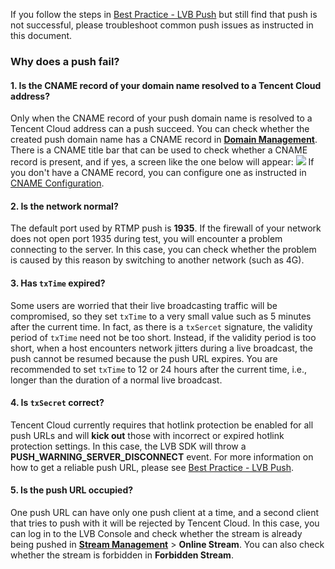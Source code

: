 
If you follow the steps in [Best Practice - LVB Push](https://cloud.tencent.com/document/product/267/32732) but still find that push is not successful, please troubleshoot common push issues as instructed in this document.

### Why does a push fail?
#### 1. Is the CNAME record of your domain name resolved to a Tencent Cloud address?
 Only when the CNAME record of your push domain name is resolved to a Tencent Cloud address can a push succeed. You can check whether the created push domain name has a CNAME record in **[Domain Management](https://console.cloud.tencent.com/live/domainmanage)**. There is a CNAME title bar that can be used to check whether a CNAME record is present, and if yes, a screen like the one below will appear:
![](https://main.qcloudimg.com/raw/925d5353b6080cb724b0dbca07fec7d3.png)
If you don't have a CNAME record, you can configure one as instructed in [CNAME Configuration](https://cloud.tencent.com/document/product/267/30560).

#### 2. Is the network normal?
The default port used by RTMP push is **1935**. If the firewall of your network does not open port 1935 during test, you will encounter a problem connecting to the server. In this case, you can check whether the problem is caused by this reason by switching to another network (such as 4G).

#### 3. Has `txTime` expired?
Some users are worried that their live broadcasting traffic will be compromised, so they set `txTime` to a very small value such as 5 minutes after the current time. In fact, as there is a `txSercet` signature, the validity period of `txTime` need not be too short. Instead, if the validity period is too short, when a host encounters network jitters during a live broadcast, the push cannot be resumed because the push URL expires.
You are recommended to set `txTime` to 12 or 24 hours after the current time, i.e., longer than the duration of a normal live broadcast.

#### 4. Is `txSecret` correct?
Tencent Cloud currently requires that hotlink protection be enabled for all push URLs and will **kick out** those with incorrect or expired hotlink protection settings. In this case, the LVB SDK will throw a **PUSH_WARNING_SERVER_DISCONNECT** event.
For more information on how to get a reliable push URL, please see [Best Practice - LVB Push](https://intl.cloud.tencent.com/document/product/267/31558).

#### 5. Is the push URL occupied?
One push URL can have only one push client at a time, and a second client that tries to push with it will be rejected by Tencent Cloud. In this case, you can log in to the LVB Console and check whether the stream is already being pushed in **[Stream Management](https://console.cloud.tencent.com/live/streammanage)** > **Online Stream**. You can also check whether the stream is forbidden in **Forbidden Stream**.


